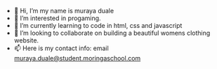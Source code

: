 - 👋 Hi, I’m my name is muraya duale
- 👀 I’m interested in progaming.
- 🌱 I’m currently learning to code in html, css and javascript
- 💞️ I’m looking to collaborate on building a beautiful womens clothing website.
- 📫 Here is my contact info: email muraya.duale@student.moringaschool.com

<!---
faizaduale/faizaduale is a ✨ special ✨ repository because its `README.md` (this file) appears on your GitHub profile.
You can click the Preview link to take a look at your changes.
--->
